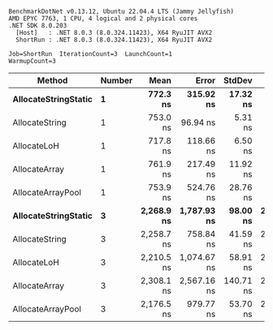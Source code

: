 ```

BenchmarkDotNet v0.13.12, Ubuntu 22.04.4 LTS (Jammy Jellyfish)
AMD EPYC 7763, 1 CPU, 4 logical and 2 physical cores
.NET SDK 8.0.203
  [Host]   : .NET 8.0.3 (8.0.324.11423), X64 RyuJIT AVX2
  ShortRun : .NET 8.0.3 (8.0.324.11423), X64 RyuJIT AVX2

Job=ShortRun  IterationCount=3  LaunchCount=1  
WarmupCount=3  

```
| Method               | Number | Mean       | Error       | StdDev    | Min        | Max        | Gen0   | Gen1   | Allocated |
|--------------------- |------- |-----------:|------------:|----------:|-----------:|-----------:|-------:|-------:|----------:|
| **AllocateStringStatic** | **1**      |   **772.3 ns** |   **315.92 ns** |  **17.32 ns** |   **761.8 ns** |   **792.3 ns** | **0.0124** | **0.0114** |   **1.02 KB** |
| AllocateString       | 1      |   753.0 ns |    96.94 ns |   5.31 ns |   747.0 ns |   757.1 ns | 0.0124 | 0.0114 |   1.02 KB |
| AllocateLoH          | 1      |   717.8 ns |   118.66 ns |   6.50 ns |   713.0 ns |   725.2 ns | 0.0124 | 0.0114 |   1.02 KB |
| AllocateArray        | 1      |   761.9 ns |   217.49 ns |  11.92 ns |   754.4 ns |   775.6 ns | 0.0124 | 0.0114 |   1.02 KB |
| AllocateArrayPool    | 1      |   753.9 ns |   524.76 ns |  28.76 ns |   720.7 ns |   770.6 ns | 0.0124 | 0.0114 |   1.02 KB |
| **AllocateStringStatic** | **3**      | **2,268.9 ns** | **1,787.93 ns** |  **98.00 ns** | **2,212.2 ns** | **2,382.0 ns** | **0.0343** | **0.0305** |   **3.07 KB** |
| AllocateString       | 3      | 2,258.7 ns |   758.84 ns |  41.59 ns | 2,216.1 ns | 2,299.2 ns | 0.0343 | 0.0305 |   3.07 KB |
| AllocateLoH          | 3      | 2,210.5 ns | 1,074.67 ns |  58.91 ns | 2,149.2 ns | 2,266.7 ns | 0.0343 | 0.0305 |   3.07 KB |
| AllocateArray        | 3      | 2,308.1 ns | 2,567.16 ns | 140.71 ns | 2,168.1 ns | 2,449.5 ns | 0.0343 | 0.0305 |   3.07 KB |
| AllocateArrayPool    | 3      | 2,176.5 ns |   979.77 ns |  53.70 ns | 2,114.6 ns | 2,209.5 ns | 0.0343 | 0.0305 |   3.07 KB |
